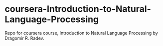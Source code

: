 # coursera-Introduction-to-Natural-Language-Processing
Repo for coursera course, Introduction to Natural Language Processing by Dragomir R. Radev.
